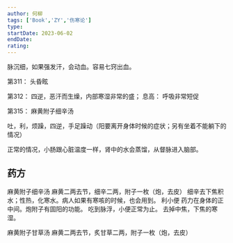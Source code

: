 ```yaml
---
author: 何柳
tags: ['Book','ZY','伤寒论']
type: 
startDate: 2023-06-02
endDate:
rating: 
---
```



脉沉细，如果强发汗，会动血。容易七窍出血。




第311：
	头昏眩

第312：
	四逆，恶汗而生燥，内部寒湿非常的盛；
	息高： 呼吸非常短促 
	

第315：
	麻黄附子细辛汤

吐，利，烦躁，四逆，手足躁动（阳要离开身体时候的症状；另有坐着不能躺下的情况）

正常的情况，小肠跟心脏温度一样，肾中的水会蒸馏，从督脉进入脑部。



## 药方

麻黄附子细辛汤 
	麻黄二两去节，细辛二两，附子一枚（炮，去皮）
	细辛去下焦积水；性热，化寒水。病人如果有寒咳的时候，也会用到。
	利小便
	药力在身体的正中间。炮附子有固阳的功能。
	吃到脉浮，小便正常为止。
	去掉中焦，下焦的寒湿。


麻黄附子甘草汤 
	麻黄二两去节，炙甘草二两，附子一枚（炮，去皮）


























